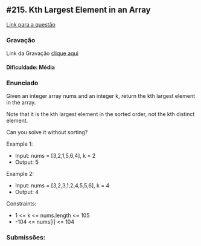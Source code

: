 ## #215. Kth Largest Element in an Array



[Link para a questão](https://leetcode.com/problems/kth-largest-element-in-an-array/description/)

### Gravação

Link da Gravação [clique aqui]()

#### Dificuldade: Média

### Enunciado

Given an integer array nums and an integer k, return the kth largest element in the array.

Note that it is the kth largest element in the sorted order, not the kth distinct element.

Can you solve it without sorting?

Example 1:

- Input: nums = [3,2,1,5,6,4], k = 2
- Output: 5

Example 2:

- Input: nums = [3,2,3,1,2,4,5,5,6], k = 4
- Output: 4

Constraints:

- 1 <= k <= nums.length <= 105
- -104 <= nums[i] <= 104


### Submissões: 


